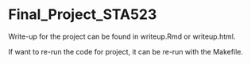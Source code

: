 # Final_Project_STA523

Write-up for the project can be found in writeup.Rmd or writeup.html.

If want to re-run the code for project, it can be re-run with the Makefile. 
